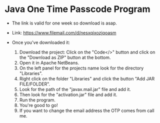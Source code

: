 ﻿# Java One Time Passcode Program

- The link is valid for one week so download is asap.

- Link: https://www.filemail.com/d/nesxqixozjqoasm

- Once you've downloaded it:
  1. Download the project: Click on the "Code</>" button and click on the "Download as ZIP" button at the bottom.
  2. Open it in Apache NetBeans.
  3. On the left panel for the projects name look for the directory "Libraries".
  4. Right click on the folder "Libraries" and click the button "Add JAR FILE/FOLDER".
  5. Look for the path of the "javax.mail.jar" file and add it.
  6. Then look for the "activation.jar" file and add it.
  7. Run the program.
  8. You're good to go!
  9. If you want to change the email address the OTP comes from call me.
